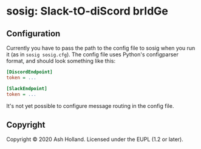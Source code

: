 # sosig: Slack-tO-diScord brIdGe

## Configuration

Currently you have to pass the path to the config file to sosig when you
run it (as in `sosig sosig.cfg`). The config file uses Python's
configparser format, and should look something like this:

```ini
[DiscordEndpoint]
token = ...

[SlackEndpoint]
token = ...
```

It's not yet possible to configure message routing in the config file.

## Copyright

Copyright © 2020 Ash Holland. Licensed under the EUPL (1.2 or later).

